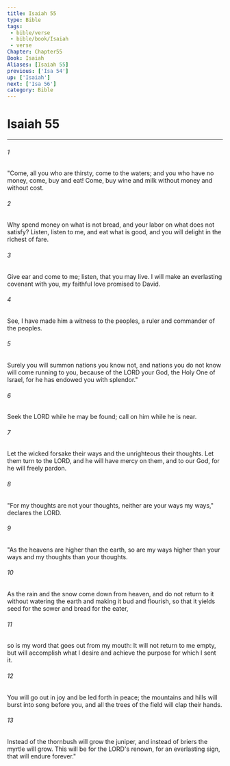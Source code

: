 ```yaml
---
title: Isaiah 55
type: Bible
tags:
 - bible/verse
 - bible/book/Isaiah
 - verse
Chapter: Chapter55
Book: Isaiah
Aliases: [Isaiah 55]
previous: ['Isa 54']
up: ['Isaiah']
next: ['Isa 56']
category: Bible
---
```

# Isaiah 55

***


###### 1 
"Come, all you who are thirsty, come to the waters; and you who have no money, come, buy and eat! Come, buy wine and milk without money and without cost. 

###### 2 
Why spend money on what is not bread, and your labor on what does not satisfy? Listen, listen to me, and eat what is good, and you will delight in the richest of fare. 

###### 3 
Give ear and come to me; listen, that you may live. I will make an everlasting covenant with you, my faithful love promised to David. 

###### 4 
See, I have made him a witness to the peoples, a ruler and commander of the peoples. 

###### 5 
Surely you will summon nations you know not, and nations you do not know will come running to you, because of the LORD your God, the Holy One of Israel, for he has endowed you with splendor." 

###### 6 
Seek the LORD while he may be found; call on him while he is near. 

###### 7 
Let the wicked forsake their ways and the unrighteous their thoughts. Let them turn to the LORD, and he will have mercy on them, and to our God, for he will freely pardon. 

###### 8 
"For my thoughts are not your thoughts, neither are your ways my ways," declares the LORD. 

###### 9 
"As the heavens are higher than the earth, so are my ways higher than your ways and my thoughts than your thoughts. 

###### 10 
As the rain and the snow come down from heaven, and do not return to it without watering the earth and making it bud and flourish, so that it yields seed for the sower and bread for the eater, 

###### 11 
so is my word that goes out from my mouth: It will not return to me empty, but will accomplish what I desire and achieve the purpose for which I sent it. 

###### 12 
You will go out in joy and be led forth in peace; the mountains and hills will burst into song before you, and all the trees of the field will clap their hands. 

###### 13 
Instead of the thornbush will grow the juniper, and instead of briers the myrtle will grow. This will be for the LORD's renown, for an everlasting sign, that will endure forever." 
